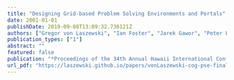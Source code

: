```yaml
---
title: "Designing Grid-based Problem Solving Environments and Portals"
date: 2001-01-01
publishDate: 2019-09-08T13:09:32.736121Z
authors: ["Gregor von Laszewski", "Ian Foster", "Jarek Gawor", "Peter Lane", "Nell Rehn", "Mike Russell"]
publication_types: ["1"]
abstract: ""
featured: false
publication: "*Proceedings of the 34th Annual Hawaii International Conference on System Sciences (HICSS-34)*"
url_pdf: "https://laszewski.github.io/papers/vonLaszewski-cog-pse-final.pdf"
---
```


